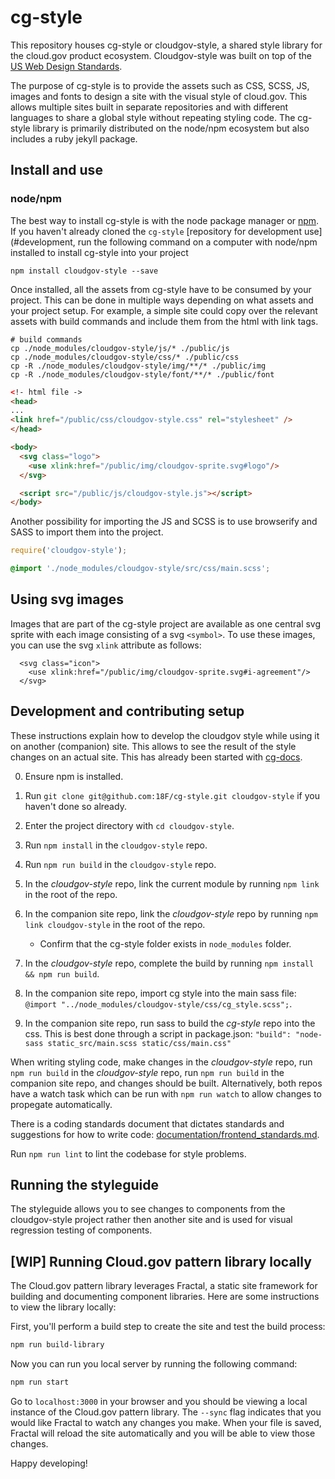 # cg-style
This repository houses cg-style or cloudgov-style, a shared style library for the cloud.gov product ecosystem. Cloudgov-style was built on top of the [US Web Design Standards](https://github.com/18F/web-design-standards).

The purpose of cg-style is to provide the assets such as CSS, SCSS, JS, images and fonts to design a site with the visual style of cloud.gov. This allows multiple sites built in separate repositories and with different languages to share a global style without repeating styling code. The cg-style library is primarily distributed on the node/npm ecosystem but also includes a ruby jekyll package.

## Install and use
### node/npm
The best way to install cg-style is with the node package manager or [npm](https://www.npmjs.com/). If you haven't already cloned the `cg-style` [repository for development use](#development, run the following command on a computer with node/npm installed to install cg-style into your project

```
npm install cloudgov-style --save
```

Once installed, all the assets from cg-style have to be consumed by your project. This can be done in multiple ways depending on what assets and your project setup. For example, a simple site could copy over the relevant assets with build commands and include them from the html with link tags.

```
# build commands
cp ./node_modules/cloudgov-style/js/* ./public/js
cp ./node_modules/cloudgov-style/css/* ./public/css
cp -R ./node_modules/cloudgov-style/img/**/* ./public/img
cp -R ./node_modules/cloudgov-style/font/**/* ./public/font
```

```html
<!- html file ->
<head>
...
<link href="/public/css/cloudgov-style.css" rel="stylesheet" />
</head>

<body>
  <svg class="logo">
    <use xlink:href="/public/img/cloudgov-sprite.svg#logo"/>
  </svg>

  <script src="/public/js/cloudgov-style.js"></script>
</body>
```

Another possibility for importing the JS and SCSS is to use browserify and SASS to import them into the project.

```js
require('cloudgov-style');
```

```css
@import './node_modules/cloudgov-style/src/css/main.scss';
```

## Using svg images
Images that are part of the cg-style project are available as one central svg sprite with each image consisting of a svg `<symbol>`. To use these images, you can use the svg `xlink` attribute as follows:
```
  <svg class="icon">
    <use xlink:href="/public/img/cloudgov-sprite.svg#i-agreement"/>
  </svg>
```

<a name="development" id="development"></a>
## Development and contributing setup
These instructions explain how to develop the cloudgov style while using it on another (companion) site. This allows to see the result of the style changes on an actual site. This has already been started with [cg-docs](https://github.com/18F/cg-docs/tree/style-initial_setup).

0. Ensure npm is installed.
0. Run `git clone git@github.com:18F/cg-style.git cloudgov-style` if you haven't done so already.
0. Enter the project directory with `cd cloudgov-style`.
0. Run `npm install` in the `cloudgov-style` repo.
0. Run `npm run build` in the `cloudgov-style` repo.
0. In the *cloudgov-style* repo, link the current module by running `npm link` in the root of the repo.
0. In the companion site repo, link the *cloudgov-style* repo by running `npm link cloudgov-style` in the root of the repo.

   - Confirm that the cg-style folder exists in `node_modules` folder.

0. In the *cloudgov-style* repo, complete the build by running `npm install && npm run build`.
0. In the companion site repo, import cg style into the main sass file: `@import "../node_modules/cloudgov-style/css/cg_style.scss";`.
0. In the companion site repo, run sass to build the *cg-style* repo into the css. This is best done through a script in package.json: `"build": "node-sass static_src/main.scss static/css/main.css"`

When writing styling code, make changes in the *cloudgov-style* repo, run `npm run build` in the *cloudgov-style* repo, run `npm run build` in the companion site repo, and changes should be built. Alternatively, both repos have a watch task which can be run with `npm run watch` to allow changes to propegate automatically.

There is a coding standards document that dictates standards and suggestions for how to write code: [documentation/frontend_standards.md](documentation/frontend_standards.md).

Run `npm run lint` to lint the codebase for style problems.

## Running the styleguide
The styleguide allows you to see changes to components from the cloudgov-style project rather then another site and is used for visual regression testing of components.

## [WIP] Running Cloud.gov pattern library locally
The Cloud.gov pattern library leverages Fractal, a static site framework for building and documenting component libraries. Here are some instructions to view the library locally:

First, you'll perform a build step to create the site and test the build process:

```sh
npm run build-library
```

Now you can run you local server by running the following command:

```sh
npm run start
```

Go to `localhost:3000` in your browser and you should be viewing a local instance of the Cloud.gov pattern library. The `--sync` flag indicates that you would like Fractal to watch any changes you make. When your file is saved, Fractal will reload the site automatically and you will be able to view those changes.

Happy developing!
